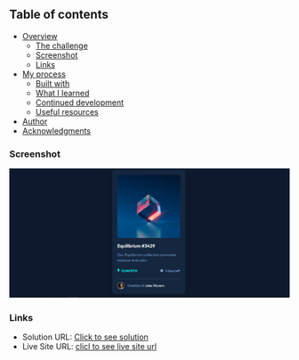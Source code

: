 
## Table of contents

- [Overview](#overview)
  - [The challenge](#the-challenge)
  - [Screenshot](#screenshot)
  - [Links](#links)
- [My process](#my-process)
  - [Built with](#built-with)
  - [What I learned](#what-i-learned)
  - [Continued development](#continued-development)
  - [Useful resources](#useful-resources)
- [Author](#author)
- [Acknowledgments](#acknowledgments)

### Screenshot

![](./screenshot.png) 

### Links

- Solution URL: [Click to see solution](https://github.com/Dachi-Papashvili88/nft-card-component)
- Live Site URL: [clicl to see live site url](https://dachi-papashvili88.github.io/nft-card-component/)
